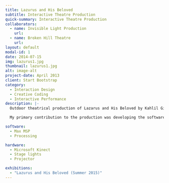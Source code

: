 ```yaml
---
title: Lazurus and His Beloved
subtitle: Interactive Theatre Production
quick-summary: Interactive Theatre Production
collaborators:
  - name: Invisible Light Production
    url:
  - name: Broken Hill Theatre
    url:
layout: default
modal-id: 1
date: 2014-07-15
img: lazurus1.jpg
thumbnail: lazurus1.jpg
alt: image-alt
project-date: April 2013
client: Start Bootstrap
category:
  - Interaction Design
  - Creative Coding
  - Interactive Performance
description: |-
  Outdoor theatrical production of Lazarus and His Beloved by Kahlil Gibran, in collaboration with Broken Hill Theatre. In this production, we created an interactive projection mapping system which was use to project visuals onto the set. Using the Kinect we tracked the actors and positioned "halos" around the actor's heads, acting as a follow spotlight.

  My primary contribution to the production was developing the software which mapped Actor's position data gather from the Kinect unto the custom geometry projection surface.

software:
  - Max MSP
  - Processing

hardware:
  - Microsoft Kinect
  - Stage lights
  - Projector

exhibitions:
  - "Lazurus and His Beloved (Summer 2015)"
---
```

